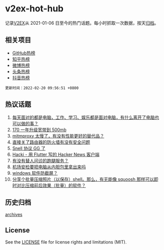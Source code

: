 # v2ex-hot-hub

 记录[V2EX](https://www.v2ex.com/)从 2021-01-06 日至今的热门话题。每小时抓取一次数据，按天[归档](archives)。
 
 ## 相关项目

- [GitHub热榜](https://github.com/snaildev/github-hot-hub)
- [知乎热榜](https://github.com/snaildev/zhihu-hot-hub)
- [微博热榜](https://github.com/snaildev/weibo-hot-hub)
- [头条热榜](https://github.com/snaildev/toutiao-hot-hub)
- [抖音热榜](https://github.com/snaildev/douyin-hot-hub)


 `更新时间：2022-02-20 09:56:51 +0800`

## 热议话题

1. [每天面对的都是电脑，工作、学习、娱乐都是面对电脑，有什么离开了电脑也可以做的事？](https://www.v2ex.com/t/835022)
1. [170 一年升级宽带到 500mb](https://www.v2ex.com/t/835000)
1. [mitmproxy 太慢了，有没有性能更好的替代品？](https://www.v2ex.com/t/835061)
1. [直接关了路由器的防火墙有没有安全问题](https://www.v2ex.com/t/835079)
1. [Snell 协议 GG 了](https://www.v2ex.com/t/835007)
1. [Hacki - 用 Flutter 写的 Hacker News 客户端](https://www.v2ex.com/t/834989)
1. [有没有替人问诊的跑腿服务？](https://www.v2ex.com/t/835041)
1. [机场安检要把电脑从内胆包里拿出来吗](https://www.v2ex.com/t/835013)
1. [windows 软件防截屏？](https://www.v2ex.com/t/835037)
1. [分享个批量压缩照片（以保存）shell。那么，有无能像 squoosh 那样可以即时对比压缩前后效果（批量）的软件？](https://www.v2ex.com/t/835023)

## 历史归档

[archives](archives)

## License

See the [LICENSE](LICENSE) file for license rights and limitations (MIT).
